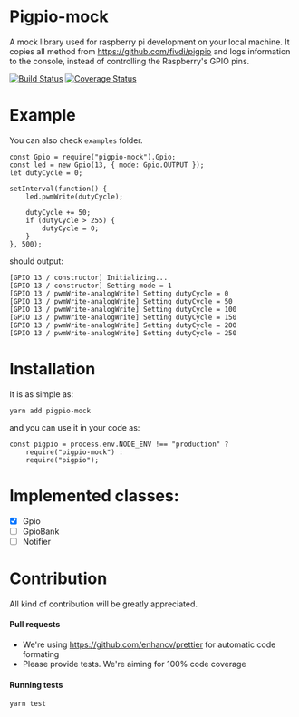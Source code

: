 # Pigpio-mock

A mock library used for raspberry pi development on your local machine. It copies all method from https://github.com/fivdi/pigpio and logs information to the console, instead of controlling the Raspberry's GPIO pins.

[![Build Status](https://travis-ci.org/deepsyx/pigpio-mock.svg?branch=master)](https://travis-ci.org/deepsyx/pigpio-mock) [![Coverage Status](https://coveralls.io/repos/github/deepsyx/pigpio-mock/badge.svg?branch=master)](https://coveralls.io/github/deepsyx/pigpio-mock?branch=master)

# Example
You can also check `examples` folder.

    const Gpio = require("pigpio-mock").Gpio;
    const led = new Gpio(13, { mode: Gpio.OUTPUT });
    let dutyCycle = 0;
    
    setInterval(function() {
    	led.pwmWrite(dutyCycle);
    
    	dutyCycle += 50;
    	if (dutyCycle > 255) {
    		dutyCycle = 0;
    	}
    }, 500);
    
should output:

    [GPIO 13 / constructor] Initializing...
    [GPIO 13 / constructor] Setting mode = 1
    [GPIO 13 / pwmWrite-analogWrite] Setting dutyCycle = 0
    [GPIO 13 / pwmWrite-analogWrite] Setting dutyCycle = 50
    [GPIO 13 / pwmWrite-analogWrite] Setting dutyCycle = 100
    [GPIO 13 / pwmWrite-analogWrite] Setting dutyCycle = 150
    [GPIO 13 / pwmWrite-analogWrite] Setting dutyCycle = 200
    [GPIO 13 / pwmWrite-analogWrite] Setting dutyCycle = 250

# Installation
It is as simple as:

    yarn add pigpio-mock
    
and you can use it in your code as:

    const pigpio = process.env.NODE_ENV !== "production" ? 
        require("pigpio-mock") : 
        require("pigpio");
    
# Implemented classes:
- [x] Gpio
- [ ] GpioBank
- [ ] Notifier

# Contribution
All kind of contribution will be greatly appreciated. 

#### Pull requests
* We're using https://github.com/enhancv/prettier for automatic code formating
* Please provide tests. We're aiming for 100% code coverage

#### Running tests

    yarn test